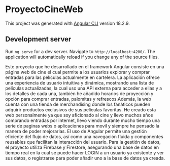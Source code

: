# ProyectoCineWeb

This project was generated with [Angular CLI](https://github.com/angular/angular-cli) version 18.2.9.

## Development server

Run `ng serve` for a dev server. Navigate to `http://localhost:4200/`. The application will automatically reload if you change any of the source files.

Este proyecto que he desarrollado en el framework Angular consiste en una página web 
de cine el cual permite a los usuarios explorar y comprar entradas para las películas 
actualmente en cartelera. La aplicación ofrece una experiencia de usuario intuitiva y 
dinámica, mostrando una lista de películas actualizadas, la cual uso una API externa 
para acceder a ellas y a los detalles de cada una, también he añadido horarios de 
proyección y opción para comprar entradas, palomitas y refrescos.Además, la web 
cuenta con una tienda de merchandising donde los fanáticos pueden adquirir productos 
exclusivos de sus películas favoritas. 
He creado esta web personalmente ya que soy aficionado al cine y llevo muchos años 
comprando entradas por internet, llevo viendo durante mucho tiempo una serie de 
paginas webs o aplicaciones para movil y siempre he pensado la manera de poder 
mejorarlas. 
El uso de Angular permite una gestión eficiente del flujo de datos, así como una 
navegación fluida y componentes reusables que facilitan la interacción del usuario. Para 
la gestión de datos, el proyecto utiliza Firebase y Firestore, asegurando una base de 
datos en tiempo real en la cual se puede hacer LOGIN a un usuario ya existente y ver 
sus datos, o registrarse para poder añadir uno a la base de datos ya creada.

